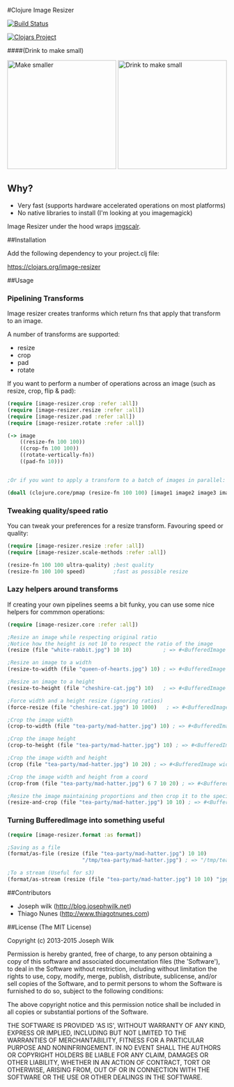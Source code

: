 #Clojure Image Resizer

[![Build Status](https://travis-ci.org/josephwilk/image-resizer.png?branch=master)](https://travis-ci.org/josephwilk/image-resizer)

[![Clojars Project](http://clojars.org/image-resizer/latest-version.svg)](http://clojars.org/image-resizer)

####(Drink to make small)

<img alt="Make smaller" src="http://www.cs.cmu.edu/~rgs/alice03a.gif" height="250px" /> <img alt="Drink to make small" src="http://www.cs.cmu.edu/~rgs/alice04a.gif" height="250px" />

## Why?

* Very fast (supports hardware accelerated operations on most platforms)
* No native libraries to install (I'm looking at you imagemagick)

Image Resizer under the hood wraps [imgscalr](https://github.com/thebuzzmedia/imgscalr).

##Installation

Add the following dependency to your project.clj file:

https://clojars.org/image-resizer

##Usage

### Pipelining Transforms

Image resizer creates tranforms which return fns that apply that transform to an image.

A number of transforms are supported:

* resize
* crop
* pad
* rotate

If you want to perform a number of operations across an image (such as resize, crop, flip & pad):

```clojure
(require [image-resizer.crop :refer :all])
(require [image-resizer.resize :refer :all])
(require [image-resizer.pad :refer :all])
(require [image-resizer.rotate :refer :all])

(-> image
    ((resize-fn 100 100))
    ((crop-fn 100 100))
    ((rotate-vertically-fn))
    ((pad-fn 10)))


;Or if you want to apply a transform to a batch of images in parallel:

(doall (clojure.core/pmap (resize-fn 100 100) [image1 image2 image3 image4]))
```

### Tweaking quality/speed ratio

You can tweak your preferences for a resize transform. Favouring speed or quality:

```clojure
(require [image-resizer.resize :refer :all])
(require [image-resizer.scale-methods :refer :all])

(resize-fn 100 100 ultra-quality) ;best quality
(resize-fn 100 100 speed)         ;fast as possible resize
```

### Lazy helpers around transforms

If creating your own pipelines seems a bit funky, you can use some nice helpers for commmon operations:

```clojure
(require [image-resizer.core :refer :all])

;Resize an image while respecting original ratio
;Notice how the height is not 10 to respect the ratio of the image
(resize (file "white-rabbit.jpg") 10 10)          ; => #<BufferedImage width=10 height=4>

;Resize an image to a width
(resize-to-width (file "queen-of-hearts.jpg") 10) ; => #<BufferedImage width=10 height=4>

;Resize an image to a height
(resize-to-height (file "cheshire-cat.jpg") 10)   ; => #<BufferedImage width=5 height=10>

;Force width and a height resize (ignoring ratios)
(force-resize (file "cheshire-cat.jpg") 10 1000)   ; => #<BufferedImage width=10 height=1000>

;Crop the image width
(crop-to-width (file "tea-party/mad-hatter.jpg") 10) ; => #<BufferedImage width=10 height=1000>

;Crop the image height
(crop-to-height (file "tea-party/mad-hatter.jpg") 10) ; => #<BufferedImage width=1000 height=10>

;Crop the image width and height
(crop (file "tea-party/mad-hatter.jpg") 10 20) ; => #<BufferedImage width=10 height=20>

;Crop the image width and height from a coord
(crop-from (file "tea-party/mad-hatter.jpg") 6 7 10 20) ; => #<BufferedImage width=10 height=20>

;Resize the image maintaining proportions and then crop it to the specified width and height
(resize-and-crop (file "tea-party/mad-hatter.jpg") 10 10) ; => #<BufferedImage width=10 height=10>
```

### Turning BufferedImage into something useful

```Clojure
(require [image-resizer.format :as format])

;Saving as a file
(format/as-file (resize (file "tea-party/mad-hatter.jpg") 10 10)
                        "/tmp/tea-party/mad-hatter.jpg") ; => "/tmp/tea-party/mad-hatter_10x5.jpg"

;To a stream (Useful for s3)
(format/as-stream (resize (file "tea-party/mad-hatter.jpg") 10 10) "jpg") ; => #<ByteArrayInputStream>
```

##Contributors

* Joseph wilk (http://blog.josephwilk.net)
* Thiago Nunes (http://www.thiagotnunes.com)

##License
(The MIT License)

Copyright (c) 2013-2015 Joseph Wilk

Permission is hereby granted, free of charge, to any person obtaining
a copy of this software and associated documentation files (the
'Software'), to deal in the Software without restriction, including
without limitation the rights to use, copy, modify, merge, publish,
distribute, sublicense, and/or sell copies of the Software, and to
permit persons to whom the Software is furnished to do so, subject to
the following conditions:

The above copyright notice and this permission notice shall be
included in all copies or substantial portions of the Software.

THE SOFTWARE IS PROVIDED 'AS IS', WITHOUT WARRANTY OF ANY KIND,
EXPRESS OR IMPLIED, INCLUDING BUT NOT LIMITED TO THE WARRANTIES OF
MERCHANTABILITY, FITNESS FOR A PARTICULAR PURPOSE AND NONINFRINGEMENT.
IN NO EVENT SHALL THE AUTHORS OR COPYRIGHT HOLDERS BE LIABLE FOR ANY
CLAIM, DAMAGES OR OTHER LIABILITY, WHETHER IN AN ACTION OF CONTRACT,
TORT OR OTHERWISE, ARISING FROM, OUT OF OR IN CONNECTION WITH THE
SOFTWARE OR THE USE OR OTHER DEALINGS IN THE SOFTWARE.




